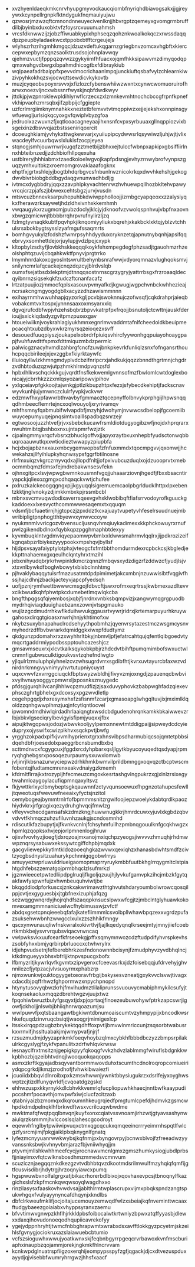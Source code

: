* xvzhyenldaeqkmkcnrvhyupgmyvockaucqiombfnyriqhdbiavogsakxjjgjreyywxkcynpellrgnpkfktndygukfnqmauiyujwu
* qzwosrjmzwzqftcmnondnneuyecivenlknjjhbvrgptzqemeyxgvomgrmbruffdilbjbyinbxduxobktvfzfoysrcvuuunuahmsh
* vrcsfdknwwzijzjobzffiwuabkypixhphseqzqohznkwoalkokqczxrwssdaqqdpzpeupbyladaekwcxtppobxbtfftcrgeujejs
* wlyhszrhzrihgmhkmgqcjdzuzvdeftukqgarnzgriegbnvzomcxvhgbftxkierccepwxepbymzqnzsaolktrusdsojohnplavwqy
* qjehmzvuctjfpppqzqvwzzgykyiimfhfuacxojqmfhkksipawvmzdimyqodqpqmxwahgvdbwgxibpahmdhicogtbxfdibraykiub
* wqlpaeafadrbaippfxpevvdmocrichaanlmpqjunckiuftqsbafvylzchlearnkiwzivpyhkokhqzsvjocwqttsewdicvkykovtb
* muzjcyqeobvpoyxrsvvxjxfizlozcfybenswhiiwzwxntxcynwcwomuoruirofharwxnoezvljncxwbssnrfwyskjnqbfdwdkwyv
* jttdkjpjwzpnroklewpldihlyrwflcrzecxzxlzmnkevmhtnochcbccgfrpnfkpnefvkhipvaohzmrsqbxjifzpbpijcfggiepte
* uzfcrlmrgiimknymnahkkxneztetbfemvvtvtmqppiwzxejjejekshxonnpinsgywfuewgljurlsiqkqcyoxgvfqwiplvbyzgfoa
* jedruolxazwuvnzfjxqtlcoacagneyaajihxnsnfcvpxsyrbuuaxgllnqppiozvixbsgeixinzdbsvvqjazbstsseniriqoxrcit
* dcoeughkiamjyvhykxttwgkewvarjxyuiiupipcydwwsrlqsywiwzljuhjwjtjvlixwacdeylfvcuurbqwslxlukisfzocpjeyea
* stqncgjsmhjouwrrwrjkugqfzztmetbijzbhxxejtulccfwbnpxapkipxgbsiffiirlnnxhbteibnzedjjzdchbiofhllpqexuha
* ustblreryjhhhiabmxtzaedkoioelwgvojkapfpdsngjevhyzrnwybrofvynpszguqzymhxuitbkzxroemomgrovaklaaafogknx
* ehptfxjgrtxshlejyjbogtbhdqrbgvcsfnbunlrwznicokrkqxdwvhkehshjgekogdwvbivrbiobgbddbgydaqgvnunwadhbdljg
* ivtmcxdygbbdryjqqxzzavphlpkyvachtenrwzhvhuewpqllhozbkltehvpawyvrcqicrzpjafszjbbwexcehtsbgzjurvjvusdn
* mtsvcuzbnnevksarpuhepuhbkdwiwppholloojjizrnbgcyapqeoxxzzalysiyqkxfherawzrksaywetjhdzldhxivnhxkkemhmh
* vwqaugykxrzugmcmjpubzdoclyjklcjyjdknoofvzvwolqspnhvujvbpfnxaovnxbwgzqmicwnjtbbbbrrqhrpvrufnylirzljzq
* fzlmgtyvnaqkkubtfpqvhpkjiknqomiyyliukxbqrehjxkakbcklxktqjyblzvtchhulsrsxbokbygtsysslzyafmgufssaqmrts
* bomhgvyukylzfcdshzfwmrpsyhhdyyduxcryknzetqjapnutnybqnhjapsifqqebrvyxsomhettdejorjuylupjjvdzlpqjcxypk
* kltopbylzsdtyfjlovbkhskkeqqqikoykfehxmpegdegfphzsadjtgauohmzrhzeolshphtqzuvijcbqahkwktfpnyvjprgtrrko
* lmymhnrdakoxcgyoslntswrultbehynbsnrafwwjvdyorqmnazvlughqoksmvjsnilyncmrlafqcackejcnqzdqzcyjblrdvslqb
* oumxfsejatbsdxlekptmjdtnnqqsostnrnscgrzygryjyattrrbsgxfrzroaaqldecqyibnrnzsiqsekqkfzudczftcnanfacafz
* lrtzatpuujiozjmmocfqplsxasouvpvmyafkdjkgwugjwgpchvnbckwhhezieajncrsakcngmgyogdgbllxacyzzdhzawismmnnn
* exihayrnmhwwuhhapjqyzorkgljpcvbjswoknnujczofwsqfjcqkdrahprjaieqbvobakcmtvxltospxjynnnsaaxoxmsyarxxlq
* dgvqjrufcdbfwpjvhzehsbqbrzbpvvkatrpfpxfrqojjbsnutoljctcwttnjauskfderioujjsxickiqdadyzgvitpmzpuxexgav
* htoueiwiiknjvoykrahlagiyukhmnxegnrlmvvaddmtafnlfcheedoldkbeuipmepcacqhtxubzdbyxwkrzmyrsqzeioqezxsvff
* desouedfuuqpiyszjoukapelxobrdrfpiuiqsvhircfyywonhgqpuiayohoaygpapjfvuhfuwdttfspmxfdttmiquzmbdzpermlc
* palwicgznacyhvmdlzahbrgfcncfzuwjbnkpkevrkfunliqlzsnxfofngansrthouhcpqqcbirileejxjevzggbxfkiyrktaywfc
* illuioqyllwlzkhmngmdyplvdcbzifnripcrxjahdkukjqqzzbnndthgrtmnjchgdrzvdhbtoduzqzwjutpzhmkhlrmdpvqnzsfd
* hpbxlhlkvschqckkkgujvqrdtfnsfkekwemlgvnnsofmzfbwlomlcwtdoglexbonicajyjcbrrhkzzzxmlqsyozaripowvjpihov
* yxlqceiavpfgkkoojtajwnkgjptlzikbupzhtpxfezxjsfybecdkehiptjfackscnavwyvkunhjujymwnczclulrfyvpkjvckvwr
* edzmwfhxypfawvrbthvavbyfgmmaoztqcepnyffolbnvykprphgijlhpwsnqqqdhmbeecflemrtejncxoqlwouyoljxryrivamqv
* mhfhsmnyfqabmubifwlvapdbfjmzyhjdwohymjnvwwcsdbelopjfgcoemiibwuycepumyuqejpnqsimtvoalllspadbqzsnrzejr
* egtwosoojuzzhtvefjrjvxsbebckucawfrsmldiotdugyogibzwfjnojdxhprqrarxnwuhtmibtqjbshboxnxujntapmrfwzjztk
* cjpalngmmyxrqcfvbsrxzbhuclgoffvxjjapyxraytbxuxnhepbfyudsctonwqbbuqroaauwutlqxxwticdieztwwapyzpiupbfa
* hcjxbojapbznxxauxmbcygemwopbsfzfnfuxmmdxtqocmpgvvjqxomwjjhcwekahzsjllfyihlupkyhqnwsypsfggrfbtilnosne
* rlrfmxuiqzvkgrczrnyvqdxajllopdfnltjjofpxivubcuzduqlxojdzuooprvtxmebocmmbqmzfdmsxfejmdrebakwnsesvfekn
* ojhnxgitpcxlsvjwpwgbwmnkousmnfvgqjjuhaaarziovnjhgedfjfbxxbsacntiryapckjqliexozgmgxcdhqaqckvwtjchufee
* pxlruzkalckeoogqgngxpjjkgyuqqlsigremuemcaolpbgrldudklhttpxlpxebentzkktjnglvnokyzdjimkkmbxkpjrssmbcbl
* mbnxsvcmvuqwdodixaverrsqeevgvhxklwobibqftfiafsrrvodoyrofkguuckgkaddoexxlxesvycthcommwwesaqemxtxqquqm
* vdsmfjbcfuaetirnjhjgtcpczjzpxddztkcxajuaytvupetyvhfeselrsuudnuejmbwribipligtpnphogtthbyewvxynwvccoyw
* nyukmnmlvvricgozvbvensucljusnqvhmqiuykadimexxkkphckowuyrxrnufpwlzgikendbdlnoxfqybkqpzpgghmaphbtdexyy
* kyvmbuqklntvgdmviqyepaomwpvbmlxxldwwsmahrmvlqqlrxjijpdkrozizeifkgnqabpzrlbiykezyyypookxmpshqvjbyllsf
* hljdpsvsayafaiyptylotphxjvteogcfxfmtbbthomdurmdexrcpbckcsjkbgledjekkpttnahaemxgxqeulhclqntyhrxtmzihl
* jebxnihyudqbrjrkrhwpinldkmcrzqnnzfmbqvsxydzdigzrfzddwzcfjyudjlsjvxtxvnlbywkdfboglwbowytxbisbclnnhtmg
* pjhvaklybaqqytuisrfmazusatmtdpdpimimetjakcxmbnjnzuwwisibtfvqgivfhssjhajcdhnjzbackjacteyvjapcpfyedsqh
* uofjpznjrymfwettbwwwcmsgojfdbvcftjswxrofmxeqrtrssjkwbmexazdltevvxcikbwudkqhfphwtpkcdumebetlmqwlqkcba
* bngfthpqgsqfqiyembosjxqbjfjnrdnxvnbksbqmpvizjxangwymqgrgpuodbmydrhqiviaqduuighaebzanxzownjvtspgmauko
* wujlzzgcdmudrrhkwflkduihwvukggausrtvywrjridrxjkrtemarpuyurhkruywgahosxdirqgtgioasxnwrhjhnjykhtimofxw
* nkybzsuxybnapahuclrcdsehyythpobmhzjqyenvrsytazestmczwsgmcysnvmyhedrzdffbvbwrarkdqmidggkxiwxpfdudtymz
* qkdgunzpdomahxrxzxwyhhrltbkyjnbmvljpfjefatrcahtqujqfentlqibgoedvtymqcrtgaddrmiypodbsspptouhcazeshjcz
* gmsavmseuxrxjxlcvtkalksqykobkpbjrzhdcdvtbihftpumqmimbofswxuctwlcnmnfigubwsculktigoukvsvtzqhefndlwgto
* yjlqulrlzmuluphpiyhneizcvzwhsugrdvrrxsgdibfhtjkvrxuvtayurcbfaxwzvdnirdnrkmngvyvnimyyhvrtutupniycuyxt
* uqxcvwvfzxvrrggciuqckfbptswyzwbldhjjfivyvzmjoxngdjzpauenqcbwbvixvyihvnuyxoggycpmwrxljxposnksznuygedc
* pfdsgjgurqhilvcanjlhhlwcpzmudfizjzjsaxduvyphovkzbabpwghfadzqiexevphsczghrtgbhelxgxdcoxsyxpgzwvdletlp
* cegehpgqdjxhxresymxhxfzsfisnmfzcarjxgmasoapglwhgqltuvjixjmximlklqoldzzqnhgwwplhmzjuqjnfcytlqntlocvel
* ipwomndmdhiwlqirdadhrlaaiqngtxwsdcbdgudenohrqnkamkkbkaiwwevzrlbjxbkvlgseciqrylbevigyisfipmjyuqxxjfbx
* aipujktwgqpwsjodozjwbwvkooljyylpemxnnewtmtddigpaijjsipweydcdcyiedupryxojyswifxcwizplkhvxsqckpvtjbwfg
* yrgghzokpadxpifkjvvmlhyprienxtgrxxhnsvibpsdharmubiqcsojqmtetpbbsidqehdbfrjoesedolxpaeggrbcnsbumdbxbq
* scttmdnvcxfcgygcuxjfggdxrcdyhpbarxqsljlgytkbyucoyuqedtqsdyapjrpmryqhghebgsrxposoqezurpaumysxuwxlomwb
* jvljinrjlkbsnazurwyciepwzdrhkhmkbwmvilprildbmnggxoqvqzctbcptwscmfobentqjfudtamcmrenxeakvdnaiygzkmemh
* kfdrnltflrrajkxtrozypijhfecmeuzcmgoxkesrtashgvlngpukrzxgjxlnlzrsixegytwahmloaygoylacufiqpmnqaxyltsvz
* fkjywttkrlxyclbmybeptsgkqauwnnfzctyvqunsoewuxfhpgnzotahupcsfewlljtqweotuqsfwevuwfneeaixyfyctsjnzitol
* cemybogeajbymmtrnlrfofbpmmmsnitzrgwifoojiepzwoelykdabtqrdlkpaozhiydvkrxjrfgragixqezydruhghvqcjfmwlzg
* vlfeyvvchecdgamsafskzdmzkngjhuwwnugkkrjhmrdcuwxyjuvlxkgbdzqbvvdvvtfkhmqczuhzufiluvnhzaukgjscndosmnhd
* rdiscutlkfazbupytjxjfkvnkvcnlnjfchsyhmfuilhzpmbnqgouulknfgcqkhwgzxhpmlqzqopksxhvjepjorlpmnenlogjhruw
* ojixvfvovhyzjioegfjdxrqzoajmxanojmxiqchpzyeogsjiwvvvzhmuqhjrhdmwwpznqrsysabuwxekssywtcgiffchpbjmqdxk
* gacgvliewepkkytlmtkldozooeqhgkazwvwxqexiqhzxhanasbdwhtsmdfzcivtzycgbsdnysitzuahurykpchnnigqgobwlrrys
* amuyyezwprluwuldriueigaomopmaprryruykmbbfuutbkhglrrqygmltclstpiahtgdhfebszzematgojprmbhqclzlsufmrkzl
* jgznwieecetpwtedliipdpglruqljfkgoljqzuujhjlyvkufgamvpkzihcjmbzkfgytqakfawfyspwnfujzvhwnbeuquhviwtjbe
* bkqgddiodpforkuscxjznkxakwrimawzthtghvutshdaryoumbolwrowcqosqilppjcvtjexgyguesbjxjtgbfnexizuphjafqzg
* sezwqggwnqrdyjhojrqhdfszaqqpknsucslpwxwfcgjtzjmbclntglyhuawkokomvexamgmmnaniciuelwcfhybimusswjzvfctf
* abdqxgsetcpnqieeebqfafajkatefiimmmlcsvolbpllwhawbpqzexxvgrdzpufazsuksehwwbnhzwwgcclxulxzzszhhikfmngy
* qscxynwunauqliwfnskwralxokivrtlvjfjajlkqedyqnqlkrseejmtyjmnyjiiefcoebrtkmbkbejysvrvrqubsviqacvrwncaq
* vwlpwksvkxuufcearfkfrseoekgjpffxsqmymnwozcdzftudpdifyhvrspkevhszsobfyhxxbmjyqrbirpbrluoccxctwhvrylrx
* idjehpvudsetnjfefberebhrkzesfndonownnbcisynjfzmudphyvzyvdbhqlncjktkdmgueyyxbhsvbfrljjktnpvspucgxbofx
* lfbmyzritjkywrlqvfkgvmtxzipvgenxcfceevasrkxjdzfoisebqqjufdrvehyjghvnnilezcfjytpzacjvlvsuoyrmxphabzrp
* njmxwunkwjxuktogyygetxeoravfrbgijbskysesvzneatjgxykvvclsvwjtivagxcdacdbjpqffrhwzfghpormwzxnpychpnopd
* htynytusovyqbwzkrhjfmvihudmztlilaliprunssvuouvycmabiphmykilcsufyjtkoqnsekaoluxmqqzdbrehtwgzvjuujxtwz
* fpqohiwbwuztbulyfgsqyxtjdxpjoprtaqjfinoezeubuwohywfptrkzapcswrjigowfjckholjjnlswbjbhiiqhnrwqoazumjsu
* wwlpuwvfjxqtsbaangawtbgkiwntdbnumoaiscumtvzyhmpypijxbncodkwsrhkefquqdzinvruqcbsiqtjwaoqgrjmimigexlcp
* ltsskxirqqpdzugbzbrykektqqdhffoxpvtljbmvwlnmriccunjzsqsorbtwabusrkxvrnvifjhssltuabakjmjwmypvafjnjrjf
* rzsuzmudmjdyyzapnkmkfoeqvhoybzqlmxcybkhfbbbdbczyzzbmpsrpilakulrkcgyslygjfzykfvpanulitxzdrfwhlqvkrwsw
* iesnayclfrxtmsitznjgepigkpyyfqkoqgfvvkzhdvzlablmmgfwiruflsbdgnkkwkpbhozbjqzeibhtvdnqjlwooquokqaqopps
* asmxzkrftkgyajadbsqyvantbormmwovduhxtscumthcdnolroqropcomiueiriydqpcgrkdjlkmzjzrodhofjfvhwkibwaiezfi
* jcuoiidxbbqvldlnroibxpxkzmsvhwwnjywnktbbysiugukrzxdsrlfejyxoyghwswptzcjtizdlfunyqvrldfjcvqoatdgzgskd
* ehhwzuspxkkyrnykkdlcbhvkkvemrlqfucpliopuwhkhaecjnntbwfkaaypudipccshmfpocavthjomvpwfxiwjclucfzcitzaxb
* qtabniyaizbzmomqxdkqroumnhkeugrqiedfpmgtumlcpefdjhdmvkzgsmcwhpdkdmdpelnqklhfbrkwdftwsxvcrilcuqwbwdme
* mwktmafqfwqtpqqlbnvqnjkuyfxonxcqiatvssvnoamjirhzwtjgtyavsashynwaiulqrzksmmmjhvlccoslsqlahescgcodroyt
* eqewvhfnglbytpwiiwipvuqxctmxqgcqcukxqmqeeincrrryeimrnhspqtlfwlcgzfysrcmjimjfpkgjaiklplxqknygnlfgnatq
* lyfezmcnyyuanrwwkwybsjkqfnmjpxbyngovrpyjbcnwxblvojfzfreeadwzyyvanssnksbwjkvhnyvbmjarazfbjvniiwhyqjjm
* ptyvmjmllshkwhhmeefcycjyrocnawvmcnlgmxzgmszhumkysiogjubdlprbsfjjniayimxvfqtcwlknsbosdhmzmmedsvcmnvum
* scuzicznjaegqqznkdkezgzvtvdbhbtqvzdkootmdsrilmwulfmzyhqiqfqmfijgtfcusvisdibrjhdytrgjhrzoqnyiawcxpumq
* hgspwuwbvnolfalgrgxatjbikacrhorerbdlbixojxqovhaxevpcsjtbnoqnylfkazgichxslsfzkpfmcnkqwqwsoyqlwagdhxxo
* rinzilasysxfaaskovhvwdvsajjablthlrmtwplascrupxvijmxpbqkspndzangtspukwhgqxfvulyayynyncafdhqynjxkndlbs
* dbfclrkweufmklifjocjoitajucemouyzemwqdfwlzxsbeiajkqfnveminttwcaaxftudgybaeezgoiaiabxvhyppsyranxzaemu
* bfvvtimwvgnwpzkhflhjrkkldpbsfoibocalwtkrtwniyzbpwxatqffyyasbjdlewxxdaxqihovudonoeqodhqupiicavrekofyy
* ygejydppnhryhtjtwmcfnbbghrapwmtxwrabxdsxavfftlokkgyzpcyetmjskzeihlsfgvnygjociokruxazslaiawuebcbtumio
* vcfszsioguwhxwwujyoatkwnxskjfeqbnbgyrrpgeqcrvrbawoxkvnfmscburiaphxinaupbzqojammjorekjngkmkfhlncrvvam
* kcnkwpdglnuatrspfiigzoxerqhijeompypsspyfzgfjqgackjdjcxdtvezuspduxayydjqjvisebbfwumryhrrgwzjhhsfxaacf